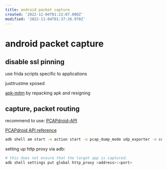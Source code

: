 ```yaml
---
title: android packet capture
created: '2022-11-04T01:22:07.000Z'
modified: '2022-11-04T01:37:26.970Z'
---
```


# android packet capture

## disable ssl pinning

use frida scripts specific to applications

justtrustme xposed

[apk-mitm](https://github.com/shroudedcode/apk-mitm) by repacking apk and resigning

## capture, packet routing

recommend to use: [PCAPdroid-API](https://github.com/James4Ever0/PCAPdroid-API)

[PCAPdroid API reference](https://github.com/emanuele-f/PCAPdroid/blob/master/docs/app_api.md)

```bash
adb shell am start -e action start -e pcap_dump_mode udp_exporter -e collector_ip_address 127.0.0.1 -e collector_port 5123 -e app_filter com.tencent.mobileqq -n com.emanuelef.remote_capture.debug/com.emanuelef.remote_capture.activities.CaptureCtrl
```

setting up http proxy via adb:

```bash
# this does not ensure that the target app is captured.
adb shell settings put global http_proxy <address>:<port>
```

